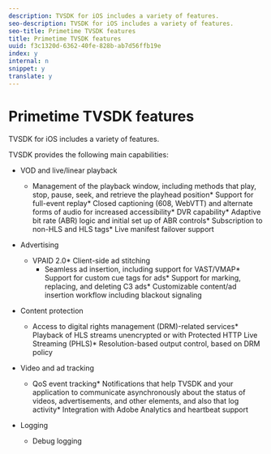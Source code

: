```yaml
---
description: TVSDK for iOS includes a variety of features.
seo-description: TVSDK for iOS includes a variety of features.
seo-title: Primetime TVSDK features
title: Primetime TVSDK features
uuid: f3c1320d-6362-40fe-828b-ab7d56ffb19e
index: y
internal: n
snippet: y
translate: y
---
```


# Primetime TVSDK features

TVSDK for iOS includes a variety of features.

TVSDK provides the following main capabilities: 


* VOD and live/linear playback
    * Management of the playback window, including methods that play, stop, pause, seek, and retrieve the playhead position* Support for full-event replay* Closed captioning (608, WebVTT) and alternate forms of audio for increased accessibility* DVR capability* Adaptive bit rate (ABR) logic and initial set up of ABR controls* Subscription to non-HLS and HLS tags* Live manifest failover support    
    

* Advertising 
    * VPAID 2.0* Client-side ad stitching     
        * Seamless ad insertion, including support for VAST/VMAP* Support for custom cue tags for ads* Support for marking, replacing, and deleting C3 ads* Customizable content/ad insertion workflow including blackout signaling        
        
    
    
    

* Content protection 
    * Access to digital rights management (DRM)-related services* Playback of HLS streams unencrypted or with Protected HTTP Live Streaming (PHLS)* Resolution-based output control, based on DRM policy    
    

* Video and ad tracking 
    * QoS event tracking* Notifications that help TVSDK and your application to communicate asynchronously about the status of videos, advertisements, and other elements, and also that log activity* Integration with Adobe Analytics and heartbeat support    
    

* Logging 
    * Debug logging    
    




